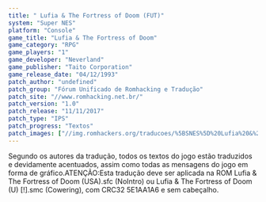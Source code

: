 ```yaml
---
title: " Lufia & The Fortress of Doom (FUT)"
system: "Super NES"
platform: "Console"
game_title: "Lufia & The Fortress of Doom"
game_category: "RPG"
game_players: "1"
game_developer: "Neverland"
game_publisher: "Taito Corporation"
game_release_date: "04/12/1993"
patch_author: "undefined"
patch_group: "Fórum Unificado de Romhacking e Tradução"
patch_site: "//www.romhacking.net.br/"
patch_version: "1.0"
patch_release: "11/11/2017"
patch_type: "IPS"
patch_progress: "Textos"
patch_images: ["//img.romhackers.org/traducoes/%5BSNES%5D%20Lufia%20&%20The%20Fortress%20of%20Doom%20-%20FUT%20-%201.png","//img.romhackers.org/traducoes/%5BSNES%5D%20Lufia%20&%20The%20Fortress%20of%20Doom%20-%20FUT%20-%202.png","//img.romhackers.org/traducoes/%5BSNES%5D%20Lufia%20&%20The%20Fortress%20of%20Doom%20-%20FUT%20-%203.png"]
---
```

Segundo os autores da tradução, todos os textos do jogo estão traduzidos e devidamente acentuados, assim como todas as mensagens do jogo em forma de gráfico.ATENÇÃO:Esta tradução deve ser aplicada na ROM Lufia & The Fortress of Doom (USA).sfc (NoIntro) ou Lufia & The Fortress of Doom (U) [!].smc (Cowering), com CRC32 5E1AA1A6 e sem cabeçalho.